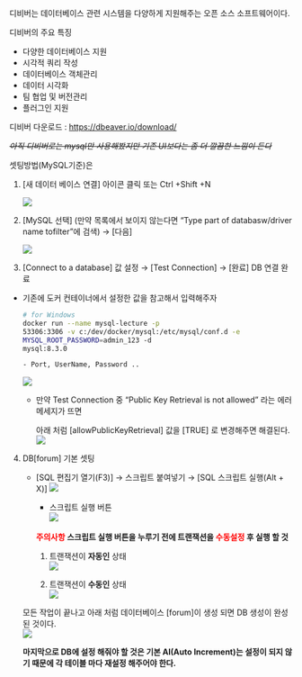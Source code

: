 디비버는 데이터베이스 관련 시스템을 다양하게 지원해주는 오픈 소스 소프트웨어이다.

디비버의 주요 특징

- 다양한 데이터베이스 지원
- 시각적 쿼리 작성
- 데이터베이스 객체관리
- 데이터 시각화
- 팀 협업 및 버전관리
- 플러그인 지원

디비버 다운로드 : https://dbeaver.io/download/

*~~아직 디비버로는 mysql만 사용해봤지만 기존 UI보다는 좀 더 깔끔한 느낌이 든다~~*

셋팅방법(MySQL기준)은  

1. [새 데이터 베이스 연결] 아이콘 클릭 또는 Ctrl +Shift +N
    
    ![](https://velog.velcdn.com/images/initsave/post/8f84f082-db05-40a6-9ab5-d5e54efbd3e2/image.png)
    
2. [MySQL 선택] (만약 목록에서 보이지 않는다면 “Type part of databasw/driver name tofilter”에 검색) → [다음]
    
    ![](https://velog.velcdn.com/images/initsave/post/5a10017e-0f8e-4c42-8633-f61e2bd9d070/image.png)
    
3. [Connect to a database] 값 설정 → [Test Connection] → [완료] DB 연결 완료 
- 기존에 도커 컨테이너에서 설정한 값을 참고해서 입력해주자
    
    ```bash
    # for Windows
    docker run --name mysql-lecture -p 
    53306:3306 -v c:/dev/docker/mysql:/etc/mysql/conf.d -e 
    MYSQL_ROOT_PASSWORD=admin_123 -d 
    mysql:8.3.0
    
    - Port, UserName, Password ..
    ```
    
    ![](https://velog.velcdn.com/images/initsave/post/53225fc6-1a2d-431e-93d5-45e89fd1e84b/image.png)

    - 만약 Test Connection 중 “Public Key Retrieval is not allowed” 라는 에러 메세지가 뜨면
        
        아래 처럼 [allowPublicKeyRetrieval] 값을 [TRUE] 로 변경해주면 해결된다.
        ![](https://velog.velcdn.com/images/initsave/post/f71a9ec3-bd48-42ba-8257-c68d5a6c5013/image.png)

    
4. DB[forum] 기본 셋팅
    - [SQL 편집기 열기(F3)] → 스크립트 붙여넣기 → [SQL 스크립트 실행(Alt + X)]
        ![](https://velog.velcdn.com/images/initsave/post/074625bf-c970-4021-83ae-9338e22c4e00/image.png)

        - 스크립트 실행 버튼        
        ![](https://velog.velcdn.com/images/initsave/post/d4d2c57f-afd8-4996-84f7-7732368dfc4a/image.png)
        
        **<span style="color:red">주의사항</span> 스크립트 실행 버튼을 누루기 전에 트랜잭션을 <span style="color:red">수동설정</span> 후 실행 할 것** 
        
        1. 트랜잭션이 **자동인** 상태            
            ![](https://velog.velcdn.com/images/initsave/post/760208c2-2cec-4c24-b314-bbbbc55cfbd8/image.png)
            
        2. 트랜잭션이 **수동인** 상태            
            ![](https://velog.velcdn.com/images/initsave/post/7a057fe4-bab4-4e3b-8098-00ecdca2196c/image.png)
            
    
    모든 작업이 끝나고 아래 처럼 데이터베이스 [forum]이 생성 되면 DB 생성이 완성된 것이다.    
    ![](https://velog.velcdn.com/images/initsave/post/ff7448b9-a09f-4295-b3df-fa8607919424/image.png)
    
    **마지막으로 DB에 설정 해줘야 할 것은 기본 AI(Auto Increment)는 설정이 되지 않기 때문에 각 테이블 마다 재설정 해주어야 한다.**
